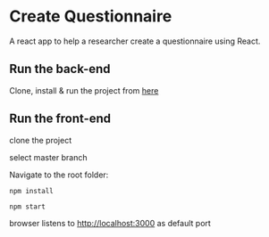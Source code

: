 # Create Questionnaire

A react app to help a researcher create a questionnaire using React.

## Run the back-end

Clone, install & run the project from [here](https://github.com/pollfish/hiring-process/tree/master/mock-api)

## Run the front-end

clone the project

select master branch

Navigate to the root folder:

```
npm install
```

```
npm start
```

browser listens to [http://localhost:3000](http://localhost:3000) as default port

